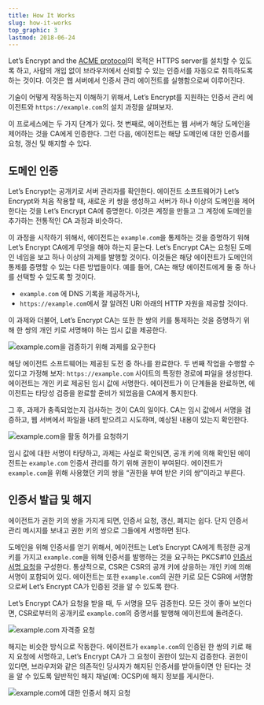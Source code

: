 ```yaml
---
title: How It Works
slug: how-it-works
top_graphic: 3
lastmod: 2018-06-24
---
```


Let’s Encrypt and the [ACME protocol](https://ietf-wg-acme.github.io/acme/)의 목적은 HTTPS server를 설치할 수 있도록 하고, 사람의 개입 없이 브라우저에서 신뢰할 수 있는 인증서를 자동으로 취득하도록 하는 것이다. 이것은 웹 서버에서 인증서 관리 에이전트를 실행함으로써 이루어진다.

기술이 어떻게 작동하는지 이해하기 위해서, Let’s Encrypt를 지원하는 인증서 관리 에이전트와 `https://example.com`의 설치 과정을 살펴보자.

이 프로세스에는 두 가지 단계가 있다. 첫 번째로, 에이전트는 웹 서버가 해당 도메인을 제어하는 것을 CA에게 인증한다. 그런 다음, 에이전트는 해당 도메인에 대한 인증서를 요청, 갱신 및 해지할 수 있다.

## 도메인 인증

Let’s Encrypt는 공개키로 서버 관리자를 확인한다. 에이전트 소프트웨어가 Let’s Encrypt와 처음 작용할 때, 새로운 키 쌍을 생성하고 서버가 하나 이상의 도메인을 제어한다는 것을 Let’s Encrypt CA에 증명한다. 이것은 계정을 만들고 그 계정에 도메인을 추가하는 전통적인 CA 과정과 비슷하다.

이 과정을 시작하기 위해서, 에이전트는 `example.com`을 통제하는 것을 증명하기 위해 Let’s Encrypt CA에게 무엇을 해야 하는지 묻는다. Let’s Encrypt CA는 요청된 도메인 네임을 보고 하나 이상의 과제를 발행할 것이다. 이것들은 해당 에이전트가 도메인의 통제를 증명할 수 있는 다른 방법들이다. 예를 들어, CA는 해당 에이전트에게 둘 중 하나를 선택할 수 있도록 할 것이다.

* `example.com` 에 DNS 기록을 제공하거나,
* `https://example.com`에서 잘 알려진 URI 아래의 HTTP 자원을 제공할 것이다.

이 과제와 더불어, Let’s Encrypt CA는 또한 한 쌍의 키를 통제하는 것을 증명하기 위해 한 쌍의 개인 키로 서명해야 하는 임시 값을 제공한다.

<div class="howitworks-figure">
<img alt="example.com을 검증하기 위해 과제를 요구한다"
     src="/images/howitworks_challenge.png"/>
</div>

해당 에이전트 소프트웨어는 제공된 도전 중 하나를 완료한다. 두 번째 작업을 수행할 수 있다고 가정해 보자: `https://example.com` 사이트의 특정한 경로에 파일을 생성한다. 에이전트는 개인 키로 제공된 임시 값에 서명한다. 에이전트가 이 단계들을 완료하면, 에이전트는 타당성 검증을 완료할 준비가 되었음을 CA에게 통지한다.

그 후, 과제가 충족되었는지 검사하는 것이 CA의 일이다. CA는 임시 값에서 서명을 검증하고, 웹 서버에서 파일을 내려 받으려고 시도하며, 예상된 내용이 있는지 확인한다.

<div class="howitworks-figure">
<img alt="example.com을 활동 허가를 요청하기"
     src="/images/howitworks_authorization.png"/>
</div>

임시 값에 대한 서명이 타당하고, 과제는 사실로 확인되면, 공개 키에 의해 확인된 에이전트는 `example.com` 인증서 관리를 하기 위해 권한이 부여된다. 에이전트가 `example.com`을 위해 사용했던 키의 쌍을 “권한을 부여 받은 키의 쌍”이라고 부른다.

## 인증서 발급 및 해지

에이전트가 권한 키의 쌍을 가지게 되면, 인증서 요청, 갱신, 폐지는 쉽다. 단지 인증서 관리 메시지를 보내고 권한 키의 쌍으로 그들에게 서명하면 된다.

도메인을 위해 인증서를 얻기 위해서, 에이전트는 Let’s Encrypt CA에게 특정한 공개 키를 가지고 `example.com`을 위해 인증서를 발행하는 것을 요구하는 PKCS#10 [인증서 서명 요청](https://tools.ietf.org/html/rfc2986)을 구성한다. 통상적으로, CSR은 CSR의 공개 키에 상응하는 개인 키에 의해 서명이 포함되어 있다. 에이전트는 또한 `example.com`의 권한 키로 모든 CSR에 서명함으로써 Let’s Encrypt CA가 인증된 것을 알 수 있도록 한다.

Let’s Encrypt CA가 요청을 받을 때, 두 서명을 모두 검증한다. 모든 것이 좋아 보인다면, CSR로부터의 공개키로 `example.com`의 증명서를 발행해 에이전트에 돌려준다.

<div class="howitworks-figure">
<img alt="example.com 자격증 요청"
     src="/images/howitworks_certificate.png"/>
</div>

해지는 비슷한 방식으로 작동한다. 에이전트가 `example.com`의 인증된 한 쌍의 키로 해지 요청에 서명하고, Let’s Encrypt CA가 그 요청이 권한이 있는지 검증한다. 권한이 있다면, 브라우저와 같은 의존적인 당사자가 해지된 인증서를 받아들이면 안 된다는 것을 알 수 있도록 일반적인 해지 채널(예: OCSP)에 해지 정보를 게시한다.

<div class="howitworks-figure">
<img alt="example.com에 대한 인증서 해지 요청"
     src="/images/howitworks_revocation.png"/>
</div>
